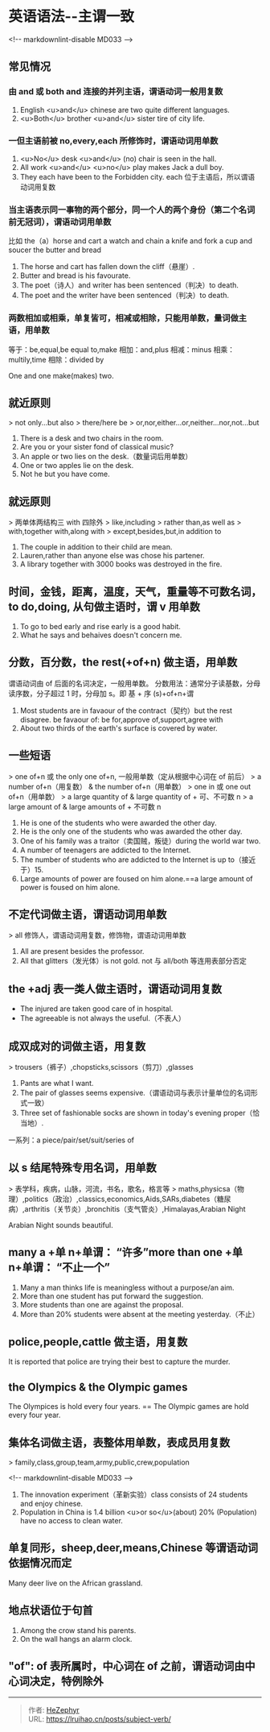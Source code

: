 # 英语语法--主谓一致


&lt;!-- markdownlint-disable MD033 --&gt;

## 常见情况

### 由 and 或 both and 连接的并列主语，谓语动词一般用复数

1. English &lt;u&gt;and&lt;/u&gt; chinese are two quite different languages.
2. &lt;u&gt;Both&lt;/u&gt; brother &lt;u&gt;and&lt;/u&gt; sister tire of city life.

### 一但主语前被 no,every,each 所修饰时，谓语动词用单数

1. &lt;u&gt;No&lt;/u&gt; desk &lt;u&gt;and&lt;/u&gt; (no) chair is seen in the hall.
2. All work &lt;u&gt;and&lt;/u&gt; &lt;u&gt;no&lt;/u&gt; play makes Jack a dull boy.
3. They each have been to the Forbidden city.
   each 位于主语后，所以谓语动词用复数

### 当主语表示同一事物的两个部分，同一个人的两个身份（第二个名词前无冠词），谓语动词用单数

比如 the（a）horse and cart a watch and chain a knife and fork a cup and soucer the butter and bread

1. The horse and cart has fallen down the cliff（悬崖）.
2. Butter and bread is his favourate.
3. The poet（诗人）and writer has been sentenced（判决）to death.
4. The poet and the writer have been sentenced（判决）to death.

### 两数相加或相乘，单复皆可，相减或相除，只能用单数，量词做主语，用单数

等于：be,equal,be equal to,make
相加：and,plus
相减：minus
相乘：multily,time
相除：divided by

One and one make(makes) two.

## 就近原则

&gt; not only...but also
&gt; there/here be
&gt; or,nor,either...or,neither...nor,not...but

1. There is a desk and two chairs in the room.
2. Are you or your sister fond of classical music?
3. An apple or two lies on the desk.（数量词后用单数）
4. One or two apples lie on the desk.
5. Not he but you have come.

## 就远原则

&gt; 两单体两结构三 with 四除外
&gt; like,including
&gt; rather than,as well as
&gt; with,together with,along with
&gt; except,besides,but,in addition to

1. The couple in addition to their child are mean.
2. Lauren,rather than anyone else was chose his partener.
3. A library together with 3000 books was destroyed in the fire.

## 时间，金钱，距离，温度，天气，重量等不可数名词，to do,doing, 从句做主语时，谓 v 用单数

1. To go to bed early and rise early is a good habit.
2. What he says and behaives doesn&#39;t concern me.

## 分数，百分数，the rest(&#43;of&#43;n) 做主语，用单数

谓语动词由 of 后面的名词决定，一般用单数。
分数用法：通常分子读基数，分母读序数，分子超过 1 时，分母加 s。即 基 &#43; 序 (s)&#43;of&#43;n&#43;谓

1. Most students are in favaour of the contract（契约）but the rest disagree.
   be favaour of: be for,approve of,support,agree with
2. About two thirds of the earth&#39;s surface is covered by water.

## 一些短语

&gt; one of&#43;n 或 the only one of&#43;n, 一般用单数（定从根据中心词在 of 前后）
&gt; a number of&#43;n（用复数） &amp; the number of&#43;n（用单数）
&gt; one in 或 one out of&#43;n（用单数）
&gt; a large quantity of &amp; large quantity of &#43; 可、不可数 n
&gt; a large amount of &amp; large amounts of &#43; 不可数 n

1. He is one of the students who were awarded the other day.
2. He is the only one of the students who was awarded the other day.
3. One of his family was a traitor（卖国贼，叛徒）during the world war two.
4. A number of teenagers are addicted to the Internet.
5. The number of students who are addicted to the Internet is up to（接近于）15.
6. Large amounts of power are foused on him alone.==a large amount of power is foused on him alone.

## 不定代词做主语，谓语动词用单数

&gt; all 修饰人，谓语动词用复数，修饰物，谓语动词用单数

1. All are present besides the professor.
2. All that glitters（发光体）is not gold.
   not 与 all/both 等连用表部分否定

## the &#43;adj 表一类人做主语时，谓语动词用复数

- The injured are taken good care of in hospital.
- The agreeable is not always the useful.（不表人）

## 成双成对的词做主语，用复数

&gt; trousers（裤子）,chopsticks,scissors（剪刀）,glasses

1. Pants are what I want.
2. The pair of glasses seems expensive.（谓语动词与表示计量单位的名词形式一致）
3. Three set of fashionable socks are shown in today&#39;s evening proper（恰当地）.

一系列：a piece/pair/set/suit/series of

## 以 s 结尾特殊专用名词，用单数

&gt; 表学科，疾病，山脉，河流，书名，歌名，格言等
&gt; maths,physicsa（物理）,politics（政治）,classics,economics,Aids,SARs,diabetes（糖尿病）,arthritis（关节炎）,bronchitis（支气管炎）,Himalayas,Arabian Night

Arabian Night sounds beautiful.

## many a &#43;单 n&#43;单谓： “许多”more than one &#43;单 n&#43;单谓： “不止一个”

1. Many a man thinks life is meaningless without a purpose/an aim.
2. More than one student has put forward the suggestion.
3. More students than one are against the proposal.
4. More than 20% students were absent at the meeting yesterday.（不止）

## police,people,cattle 做主语，用复数

It is reported that police are trying their best to capture the murder.

## the Olympics &amp; the Olympic games

The Olympices is hold every four years. == The Olympic games are hold every four year.

## 集体名词做主语，表整体用单数，表成员用复数

&gt; family,class,group,team,army,public,crew,population

&lt;!-- markdownlint-disable MD033 --&gt;

1. The innovation experiment（革新实验）class consists of 24 students and enjoy chinese.
2. Population in China is 1.4 billion &lt;u&gt;or so&lt;/u&gt;(about) 20% (Population) have no access to clean water.

## 单复同形，sheep,deer,means,Chinese 等谓语动词依据情况而定

Many deer live on the African grassland.

## 地点状语位于句首

1. Among the crow stand his parents.
2. On the wall hangs an alarm clock.

## &#34;of&#34;: of 表所属时，中心词在 of 之前，谓语动词由中心词决定，特例除外


---

> 作者: [HeZephyr](https://github.com/HeZephyr)  
> URL: https://lruihao.cn/posts/subject-verb/  

